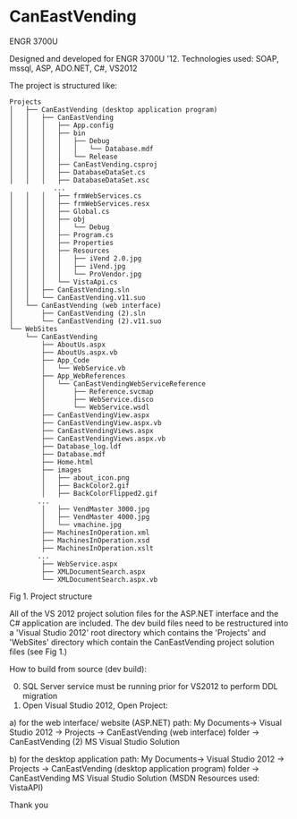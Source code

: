 
# CanEastVending

ENGR 3700U

Designed and developed for ENGR 3700U '12.
Technologies used: SOAP, mssql, ASP, ADO.NET, C#, VS2012

The project is structured like:
```
Projects
│   ├── CanEastVending (desktop application program)
│   │   ├── CanEastVending
│   │   │   ├── App.config
│   │   │   ├── bin
│   │   │   │   ├── Debug
│   │   │   │   │   └── Database.mdf
│   │   │   │   └── Release
│   │   │   ├── CanEastVending.csproj
│   │   │   ├── DatabaseDataSet.cs
│   │   │   ├── DatabaseDataSet.xsc
           ...
│   │   │   ├── frmWebServices.cs
│   │   │   ├── frmWebServices.resx
│   │   │   ├── Global.cs
│   │   │   ├── obj
│   │   │   │   └── Debug
│   │   │   ├── Program.cs
│   │   │   ├── Properties
│   │   │   ├── Resources
│   │   │   │   ├── iVend 2.0.jpg
│   │   │   │   ├── iVend.jpg
│   │   │   │   └── ProVendor.jpg
│   │   │   └── VistaApi.cs
│   │   ├── CanEastVending.sln
│   │   └── CanEastVending.v11.suo
│   └── CanEastVending (web interface)
│       ├── CanEastVending (2).sln
│       └── CanEastVending (2).v11.suo
└── WebSites
    └── CanEastVending
        ├── AboutUs.aspx
        ├── AboutUs.aspx.vb
        ├── App_Code
        │   └── WebService.vb
        ├── App_WebReferences
        │   └── CanEastVendingWebServiceReference
        │       ├── Reference.svcmap
        │       ├── WebService.disco
        │       └── WebService.wsdl
        ├── CanEastVendingView.aspx
        ├── CanEastVendingView.aspx.vb
        ├── CanEastVendingViews.aspx
        ├── CanEastVendingViews.aspx.vb
        ├── Database_log.ldf
        ├── Database.mdf
        ├── Home.html
        ├── images
        │   ├── about_icon.png
        │   ├── BackColor2.gif
        │   ├── BackColorFlipped2.gif
       ...
        │   ├── VendMaster 3000.jpg
        │   ├── VendMaster 4000.jpg
        │   └── vmachine.jpg
        ├── MachinesInOperation.xml
        ├── MachinesInOperation.xsd
        ├── MachinesInOperation.xslt
       ...
        ├── WebService.aspx
        ├── XMLDocumentSearch.aspx
        └── XMLDocumentSearch.aspx.vb
```
Fig 1. Project structure

All of the VS 2012 project solution files for the ASP.NET interface and the C# application are included. The dev build files need to be restructured into a 'Visual Studio 2012' root directory which contains the 'Projects' and 'WebSites' directory which contain the CanEastVending project solution files (see Fig 1.)

How to build from source (dev build):

0. SQL Server service must be running prior for VS2012 to perform DDL migration
1. Open Visual Studio 2012, Open Project:

a) for the web interface/ website (ASP.NET) path:
My Documents-> Visual Studio 2012 -> Projects -> CanEastVending (web interface) folder -> CanEastVending (2) MS Visual Studio Solution

b) for the desktop application path:
My Documents-> Visual Studio 2012 -> Projects -> CanEastVending (desktop application program) folder -> CanEastVending MS Visual Studio Solution
(MSDN Resources used: VistaAPI)


Thank you
